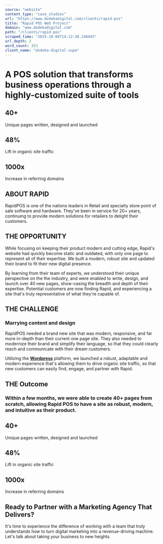 ```yaml
---
source: "website"
content_type: "case_studies"
url: "https://www.dodekadigital.com/clients/rapid-pos"
title: "Rapid POS Web Project"
domain: "www.dodekadigital.com"
path: "/clients/rapid-pos"
scraped_time: "2025-10-04T14:12:38.146443"
url_depth: 2
word_count: 353
client_name: "dodeka-digital-supa"
---
```


# A POS solution that transforms business operations through a highly-customized suite of tools

## 40+
Unique pages written, designed and launched

## 48%
Lift in organic site traffic

## 1000x
Increase in referring domains

## ABOUT RAPID

RapidPOS is one of the nations leaders in Retail and specialty store point of sale software and hardware. They've been in service for 20+ years, continuing to provide modern solutions for retailers to delight their customers.

## THE OPPORTUNITY

While focusing on keeping their product modern and cutting edge, Rapid's website had quickly become static and outdated, with only one page to represent all of their expertise. We built a modern, robust site and updated their brand to fit their new digital presence.

By learning from their team of experts, we understood their unique perspective on the the industry, and were enabled to write, design, and launch over 40 new pages, show-casing the breadth and depth of their expertise. Potential customers are now finding Rapid, and experiencing a site that's truly representative of what they're capable of.

## THE CHALLENGE

### Marrying content and design

RapidPOS needed a brand new site that was modern, responsive, and far more in-depth than their current one page site. They also needed to modernize their brand and simplify their language, so that they could clearly reach and communicate with their dream customers.

Utilizing the [**Wordpress**](http://wordpress.com/) platform, we launched a robust, adaptable and modern experience that's allowing them to drive organic site traffic, so that new customers can easily find, engage, and partner with Rapid.

## THE Outcome

### Within a few months, we were able to create 40+ pages from scratch, allowing Rapid POS to have a site as robust, modern, and intuitive as their product.

## 40+
Unique pages written, designed and launched

## 48%
Lift in organic site traffic

## 1000x
Increase in referring domains

## Ready to Partner with a Marketing Agency That Delivers?

It's time to experience the difference of working with a team that truly understands how to turn digital marketing into a revenue-driving machine. Let's talk about taking your business to new heights.